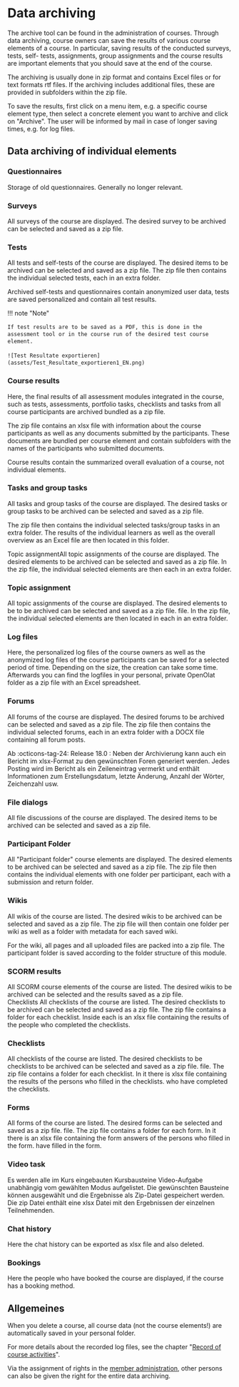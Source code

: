 # Data archiving

The archive tool can be found in the administration of courses. Through data
archiving, course owners can save the results of various course elements of a
course. In particular, saving results of the conducted surveys, tests, self-
tests, assignments, group assignments and the course results are important
elements that you should save at the end of the course.

The archiving is usually done in zip format and contains Excel files or for
text formats rtf files. If the archiving includes additional files, these are
provided in subfolders within the zip file.

To save the results, first click on a menu item, e.g. a specific course
element type, then select a concrete element you want to archive and click on
"Archive". The user will be informed by mail in case of longer saving times,
e.g. for log files.

## Data archiving of individual elements

### Questionnaires

Storage of old questionnaires. Generally no longer relevant.

### Surveys

 All surveys of the course are displayed. The desired survey to be archived
can be selected and saved as a zip file.  

### Tests

All tests and self-tests of the course are displayed. The desired items to be
archived can be selected and saved as a zip file. The zip file then contains
the individual selected tests, each in an extra folder.

Archived self-tests and questionnaires contain anonymized user data, tests are
saved personalized and contain all test results. 


!!! note "Note"

    If test results are to be saved as a PDF, this is done in the assessment tool or in the course run of the desired test course element.

    ![Test Resultate exportieren](assets/Test_Resultate_exportieren1_EN.png)

  
### Course results

Here, the final results of all assessment modules integrated in the course,
such as tests, assessments, portfolio tasks, checklists and tasks from all
course participants are archived bundled as a zip file.

The zip file contains an xlsx file with information about the course
participants as well as any documents submitted by the participants. These
documents are bundled per course element and contain subfolders with the names
of the participants who submitted documents.

Course results contain the summarized overall evaluation of a course, not
individual elements.  
  
### Tasks and group tasks

All tasks and group tasks of the course are displayed. The desired tasks or
group tasks to be archived can be selected and saved as a zip file.

The zip file then contains the individual selected tasks/group tasks in an
extra folder. The results of the individual learners as well as the overall
overview as an Excel file are then located in this folder.  
  
Topic assignmentAll topic assignments of the course are displayed. The
desired elements to be archived can be selected and saved as a zip file. In
the zip file, the individual selected elements are then each in an extra
folder.  

### Topic assignment

All topic assignments of the course are displayed. The desired elements to be
to be archived can be selected and saved as a zip file.
file. In the zip file, the individual selected elements are then located in
each in an extra folder.

### Log files

Here, the personalized log files of the course owners as well as
the anonymized log files of the course participants can be saved for a
selected period of time. Depending on the size, the creation can take some
time. Afterwards you can find the logfiles in your personal, private OpenOlat
folder as a zip file with an Excel spreadsheet.  

### Forums

All forums of the course are displayed. The desired forums to be
archived can be selected and saved as a zip file. The zip file then contains
the individual selected forums, each in an extra folder with a DOCX file
containing all forum posts.  

Ab :octicons-tag-24: Release 18.0 : Neben der Archivierung kann auch ein Bericht im xlsx-Format zu den gewünschten Foren generiert werden. Jedes Posting wird im Bericht als ein Zeileneintrag vermerkt und enthält Informationen zum Erstellungsdatum, letzte Änderung, Anzahl der Wörter, Zeichenzahl usw.  

### File dialogs  

All file discussions of the course are displayed. The desired
items to be archived can be selected and saved as a zip file.  

### Participant Folder

All "Participant folder" course elements are displayed.
The desired elements to be archived can be selected and saved as a zip file.
The zip file then contains the individual elements with one folder per
participant, each with a submission and return folder.  

### Wikis

All wikis of the course are listed. The desired wikis to be archived can be
selected and saved as a zip file. The zip file will then contain one folder
per wiki as well as a folder with metadata for each saved wiki.

For the wiki, all pages and all uploaded files are packed into a zip file. The
participant folder is saved according to the folder structure of this module.  
  
### SCORM results

All SCORM course elements of the course are listed. The desired
wikis to be archived can be selected and the results saved as a zip file.  
Checklists  All checklists of the course are listed. The desired checklists to
be archived can be selected and saved as a zip file. The zip file contains a
folder for each checklist. Inside each is an xlsx file containing the results
of the people who completed the checklists.

### Checklists

All checklists of the course are listed. The desired checklists to be
checklists to be archived can be selected and saved as a zip file.
file. The zip file contains a folder for each checklist. In it there is
xlsx file containing the results of the persons who filled in the checklists.
who have completed the checklists.

### Forms

All forms of the course are listed. The desired forms can be selected and saved as a zip file.
file. The zip file contains a folder for each form. In it there is
an xlsx file containing the form answers of the persons who filled in the form.
have filled in the form.

### Video task
Es werden alle im Kurs eingebauten Kursbausteine Video-Aufgabe unabhängig vom gewählten Modus aufgelistet. Die gewünschten Bausteine können ausgewählt und die Ergebnisse als Zip-Datei gespeichert werden. Die zip Datei enthält eine xlsx Datei mit den Ergebnissen der einzelnen Teilnehmenden.

### Chat history

Here the chat history can be exported as xlsx file and also
deleted.

### Bookings

Here the people who have booked the course are displayed, if the course has a booking method.  

## Allgemeines
  
When you delete a course, all course data (not the course elements!) are
automatically saved in your personal folder.

For more details about the recorded log files, see the chapter "[Record of course activities](Record_of_Course_Activities.md)".

Via the assignment of rights in the [member administration](Members_management.md), other persons can also be given the right for the entire data archiving.
